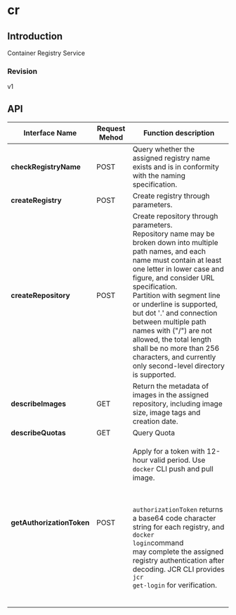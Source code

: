 # cr


## Introduction
Container Registry Service


### Revision
v1


## API
|Interface Name|Request Mehod|Function description|
|---|---|---|
|**checkRegistryName**|POST|Query whether the assigned registry name exists and is in conformity with the naming specification. </br>|
|**createRegistry**|POST|Create registry through parameters. </br>|
|**createRepository**|POST|Create repository through parameters. </br>Repository name may be broken down into multiple path names, and each name must contain at least one letter in lower case and figure, and consider URL specification. </br>Partition with segment line or underline is supported, but dot '.' and connection between multiple path names with ("/") are not allowed, the total length shall be no more than 256 characters, and currently only second-level directory is supported. </br>|
|**describeImages**|GET|Return the metadata of images in the assigned repository, including image size, image tags and creation date. </br>|
|**describeQuotas**|GET|Query Quota|
|**getAuthorizationToken**|POST|<p>Apply for a token with 12-hour valid period. Use <code>docker</code> CLI push and pull image. </p></br><p><code>authorizationToken</code> returns a base64 code character string for each registry, and <code>docker login</code>command</br> may complete the assigned registry authentication after decoding. JCR CLI provides <code>jcr get\-login</code> for verification. </p></br>|
